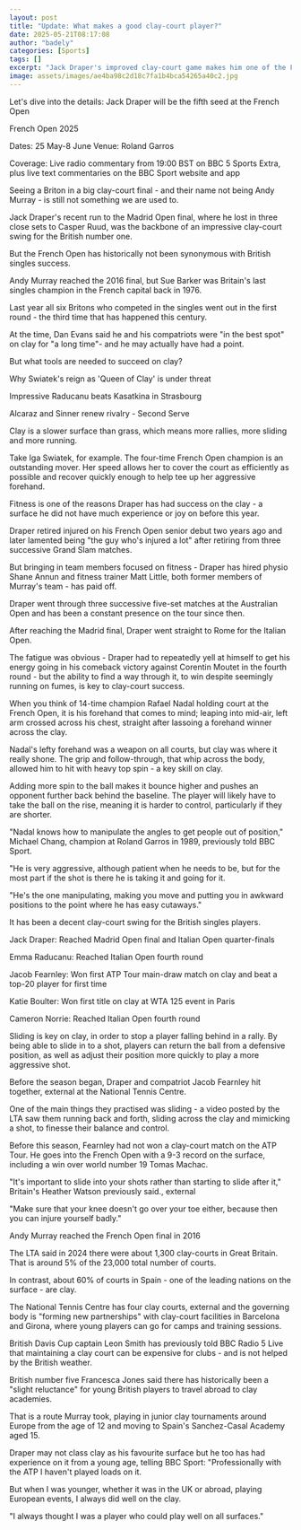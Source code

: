 ```yaml
---
layout: post
title: "Update: What makes a good clay-court player?"
date: 2025-05-21T08:17:08
author: "badely"
categories: [Sports]
tags: []
excerpt: "Jack Draper's improved clay-court game makes him one of the French Open's contenders - but what makes a player excel on the surface?"
image: assets/images/ae4ba98c2d18c7fa1b4bca54265a40c2.jpg
---
```


Let's dive into the details: Jack Draper will be the fifth seed at the French Open

French Open 2025

Dates: 25 May-8 June Venue: Roland Garros

Coverage: Live radio commentary from 19:00 BST on BBC 5 Sports Extra, plus live text commentaries on the BBC Sport website and app

Seeing a Briton in a big clay-court final - and their name not being Andy Murray - is still not something we are used to.

Jack Draper's recent run to the Madrid Open final, where he lost in three close sets to Casper Ruud, was the backbone of an impressive clay-court swing for the British number one.

But the French Open has historically not been synonymous with British singles success.

Andy Murray reached the 2016 final, but Sue Barker was Britain's last singles champion in the French capital back in 1976.

Last year all six Britons who competed in the singles went out in the first round - the third time that has happened this century.

At the time, Dan Evans said he and his compatriots were "in the best spot" on clay for "a long time"- and he may actually have had a point.

But what tools are needed to succeed on clay?

Why Swiatek's reign as 'Queen of Clay' is under threat

Impressive Raducanu beats Kasatkina in Strasbourg

Alcaraz and Sinner renew rivalry - Second Serve

Clay is a slower surface than grass, which means more rallies, more sliding and more running.

Take Iga Swiatek, for example. The four-time French Open champion is an outstanding mover. Her speed allows her to cover the court as efficiently as possible and recover quickly enough to help tee up her aggressive forehand.

Fitness is one of the reasons Draper has had success on the clay - a surface he did not have much experience or joy on before this year.

Draper retired injured on his French Open senior debut two years ago and later lamented being "the guy who's injured a lot" after retiring from three successive Grand Slam matches.

But bringing in team members focused on fitness - Draper has hired physio Shane Annun and fitness trainer Matt Little, both former members of Murray's team - has paid off.

Draper went through three successive five-set matches at the Australian Open and has been a constant presence on the tour since then.

After reaching the Madrid final, Draper went straight to Rome for the Italian Open. 

The fatigue was obvious - Draper had to repeatedly yell at himself to get his energy going in his comeback victory against Corentin Moutet in the fourth round - but the ability to find a way through it, to win despite seemingly running on fumes, is key to clay-court success.

When you think of 14-time champion Rafael Nadal holding court at the French Open, it is his forehand that comes to mind; leaping into mid-air, left arm crossed across his chest, straight after lassoing a forehand winner across the clay.

Nadal's lefty forehand was a weapon on all courts, but clay was where it really shone. The grip and follow-through, that whip across the body, allowed him to hit with heavy top spin - a key skill on clay.

Adding more spin to the ball makes it bounce higher and pushes an opponent further back behind the baseline. The player will likely have to take the ball on the rise, meaning it is harder to control, particularly if they are shorter.

"Nadal knows how to manipulate the angles to get people out of position," Michael Chang, champion at Roland Garros in 1989, previously told BBC Sport.

"He is very aggressive, although patient when he needs to be, but for the most part if the shot is there he is taking it and going for it.

"He's the one manipulating, making you move and putting you in awkward positions to the point where he has easy cutaways."

It has been a decent clay-court swing for the British singles players.

Jack Draper: Reached Madrid Open final and Italian Open quarter-finals

Emma Raducanu: Reached Italian Open fourth round

Jacob Fearnley: Won first ATP Tour main-draw match on clay and beat a top-20 player for first time

Katie Boulter: Won first title on clay at WTA 125 event in Paris

Cameron Norrie: Reached Italian Open fourth round

Sliding is key on clay, in order to stop a player falling behind in a rally. By being able to slide in to a shot, players can return the ball from a defensive position, as well as adjust their position more quickly to play a more aggressive shot.

Before the season began, Draper and compatriot Jacob Fearnley hit together, external at the National Tennis Centre.

One of the main things they practised was sliding - a video posted by the LTA saw them running back and forth, sliding across the clay and mimicking a shot, to finesse their balance and control.

Before this season, Fearnley had not won a clay-court match on the ATP Tour. He goes into the French Open with a 9-3 record on the surface, including a win over world number 19 Tomas Machac. 

"It's important to slide into your shots rather than starting to slide after it," Britain's Heather Watson previously said., external

"Make sure that your knee doesn't go over your toe either, because then you can injure yourself badly."

Andy Murray reached the French Open final in 2016

The LTA said in 2024 there were about 1,300 clay-courts in Great Britain. That is around 5% of the 23,000 total number of courts.

In contrast, about 60% of courts in Spain - one of the leading nations on the surface - are clay.

The National Tennis Centre has four clay courts, external and the governing body is "forming new partnerships" with clay-court facilities in Barcelona and Girona, where young players can go for camps and training sessions.

British Davis Cup captain Leon Smith has previously told BBC Radio 5 Live that maintaining a clay court can be expensive for clubs - and is not helped by the British weather.

British number five Francesca Jones said there has historically been a "slight reluctance" for young British players to travel abroad to clay academies.

That is a route Murray took, playing in junior clay tournaments around Europe from the age of 12 and moving to Spain's Sanchez-Casal Academy aged 15.

Draper may not class clay as his favourite surface but he too has had experience on it from a young age, telling BBC Sport: "Professionally with the ATP I haven't played loads on it.

But when I was younger, whether it was in the UK or abroad, playing European events, I always did well on the clay.

"I always thought I was a player who could play well on all surfaces."

